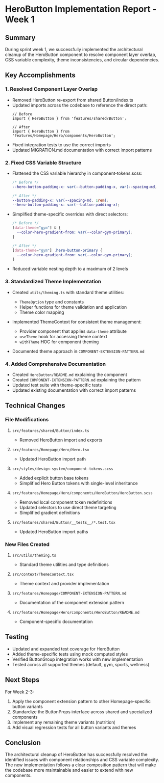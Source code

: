 # HeroButton Implementation Report - Week 1

## Summary

During sprint week 1, we successfully implemented the architectural cleanup of the HeroButton component to resolve component layer overlap, CSS variable complexity, theme inconsistencies, and circular dependencies.

## Key Accomplishments

### 1. Resolved Component Layer Overlap

- Removed HeroButton re-export from shared Button/index.ts
- Updated imports across the codebase to reference the direct path:
  ```tsx
  // Before
  import { HeroButton } from 'features/shared/Button';
  
  // After
  import { HeroButton } from 'features/Homepage/Hero/components/HeroButton';
  ```
- Fixed integration tests to use the correct imports
- Updated MIGRATION.md documentation with correct import patterns

### 2. Fixed CSS Variable Structure

- Flattened the CSS variable hierarchy in component-tokens.scss:
  ```scss
  /* Before */
  --hero-button-padding-x: var(--button-padding-x, var(--spacing-md, 1rem));
  
  /* After */
  --button-padding-x: var(--spacing-md, 1rem);
  --hero-button-padding-x: var(--button-padding-x);
  ```

- Simplified theme-specific overrides with direct selectors:
  ```scss
  /* Before */
  [data-theme="gym"] & {
    --color-hero-gradient-from: var(--color-gym-primary);
  }
  
  /* After */
  [data-theme="gym"] .hero-button-primary {
    --color-hero-gradient-from: var(--color-gym-primary);
  }
  ```

- Reduced variable nesting depth to a maximum of 2 levels

### 3. Standardized Theme Implementation

- Created `utils/theming.ts` with standard theme utilities:
  - `ThemeOption` type and constants
  - Helper functions for theme validation and application
  - Theme color mapping

- Implemented ThemeContext for consistent theme management:
  - Provider component that applies `data-theme` attribute
  - `useTheme` hook for accessing theme context
  - `withTheme` HOC for component theming

- Documented theme approach in `COMPONENT-EXTENSION-PATTERN.md`

### 4. Added Comprehensive Documentation

- Created `HeroButton/README.md` explaining the component
- Created `COMPONENT-EXTENSION-PATTERN.md` explaining the pattern
- Updated test suite with theme-specific tests
- Updated existing documentation with correct import patterns

## Technical Changes

### File Modifications

1. `src/features/shared/Button/index.ts`
   - Removed HeroButton import and exports

2. `src/features/Homepage/Hero/Hero.tsx`
   - Updated HeroButton import path

3. `src/styles/design-system/component-tokens.scss`
   - Added explicit button base tokens
   - Simplified Hero Button tokens with single-level inheritance

4. `src/features/Homepage/Hero/components/HeroButton/HeroButton.scss`
   - Removed local component token redefinitions
   - Updated selectors to use direct theme targeting
   - Simplified gradient definitions

5. `src/features/shared/Button/__tests__/*.test.tsx`
   - Updated HeroButton import paths

### New Files Created

1. `src/utils/theming.ts`
   - Standard theme utilities and type definitions

2. `src/context/ThemeContext.tsx`
   - Theme context and provider implementation

3. `src/features/Homepage/COMPONENT-EXTENSION-PATTERN.md`
   - Documentation of the component extension pattern

4. `src/features/Homepage/Hero/components/HeroButton/README.md`
   - Component-specific documentation

## Testing

- Updated and expanded test coverage for HeroButton
- Added theme-specific tests using mock computed styles
- Verified ButtonGroup integration works with new implementation
- Tested across all supported themes (default, gym, sports, wellness)

## Next Steps

For Week 2-3:

1. Apply the component extension pattern to other Homepage-specific button variants
2. Standardize the ButtonProps interface across shared and specialized components
3. Implement any remaining theme variants (nutrition)
4. Add visual regression tests for all button variants and themes

## Conclusion

The architectural cleanup of HeroButton has successfully resolved the identified issues with component relationships and CSS variable complexity. The new implementation follows a clear composition pattern that will make the codebase more maintainable and easier to extend with new components. 